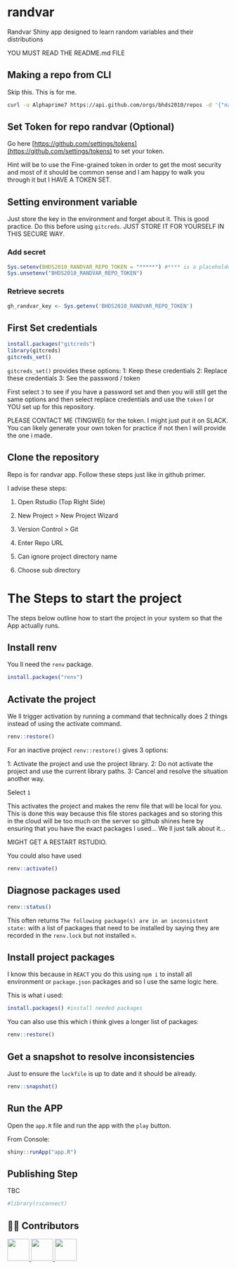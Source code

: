 # randvar
Randvar Shiny app designed to learn random variables and their distributions

YOU MUST READ THE README.md FILE

## Making a repo from CLI

Skip this. This is for me.

```bash
curl -u Alphaprime7 https://api.github.com/orgs/bhds2010/repos -d '{"name":"NAME_OF_REPO", "description":"SOME_DESCRIPTION", "private": true, "has_issues": true, "has_projects": true, "has_wiki":false }'
```

## Set Token for repo randvar (Optional)

Go here [https://github.com/settings/tokens](https://github.com/settings/tokens) to set your token. 

Hint will be to use the Fine-grained token in order to get the most security and most of it should be common sense and I am happy to walk you through it but I HAVE A TOKEN SET.

## Setting environment variable

Just store the key in the environment and forget about it. This is good practice. Do this before using `gitcreds`. JUST STORE IT FOR YOURSELF IN THIS SECURE WAY.

### Add secret

```r
Sys.setenv(BHDS2010_RANDVAR_REPO_TOKEN = "*****") #**** is a placeholder
Sys.unsetenv("BHDS2010_RANDVAR_REPO_TOKEN")
```

### Retrieve secrets

```r
gh_randvar_key <- Sys.getenv('BHDS2010_RANDVAR_REPO_TOKEN')
```


## First Set credentials

```r
install.packages("gitcreds")
library(gitcreds)
gitcreds_set()
```

`gitcreds_set()` provides these options:
1: Keep these credentials
2: Replace these credentials
3: See the password / token

First select `3` to see if you have a password set and then you will still get the same options and then select replace credentials and use the `token` I or YOU set up for this repository. 

PLEASE CONTACT ME (TINGWEI) for the token. I might just put it on SLACK. You can likely generate your own token for practice if not then I will provide the one i made.

## Clone the repository

Repo is for randvar app. Follow these steps just like in github primer.

I advise these steps:

1. Open Rstudio (Top Right Side)

2. New Project > New Project Wizard

3. Version Control > Git

4. Enter Repo URL

5. Can ignore project directory name

6. Choose sub directory

# The Steps to start the project

The steps below outline how to start the project in your system so that the App actually runs.

## Install renv

You ll need the `renv` package.

```r
install.packages("renv")
```

## Activate the project

We ll trigger activation by running a command that technically does 2 things instead of using the activate command.

```r
renv::restore()
```

For an inactive project `renv::restore()` gives 3 options:

1: Activate the project and use the project library.
2: Do not activate the project and use the current library paths.
3: Cancel and resolve the situation another way.

Select `1`

This activates the project and makes the renv file that will be local for you. This is done this way because this file stores packages and so storing this in the cloud will be too much on the server so github shines here by ensuring that you have the exact packages I used... We ll just talk about it...

MIGHT GET A RESTART RSTUDIO.

You could also have used 

```r
renv::activate()
```

## Diagnose packages used

```r
renv::status()
```
This often returns `The following package(s) are in an inconsistent state:` with a list of packages that need to be installed by saying they are recorded in the `renv.lock` but not installed `n`.

## Install project packages

I know this because in `REACT` you do this using `npm i` to install all environment or `package.json` packages and so I use the same logic here. 

This is what i used:

```r
install.packages() #install needed packages
```

You can also use this which i think gives a longer list of packages:

```r
renv::restore()
```

## Get a snapshot to resolve inconsistencies

Just to ensure the `lockfile` is up to date and it should be already.

```r
renv::snapshot()
```

## Run the APP

Open the `app.R` file and run the app with the `play` button.

From Console:

```r
shiny::runApp("app.R")
```

## Publishing Step

TBC 

```r
#library(rsconnect)
```

## 🤝🏿 Contributors

<a href="https://github.com/bhds2010/randvar/graphs/contributors">
  <img src="https://contributors-img.web.app/image?repo=bhds2010/randvar" width = 50/>
</a>

<a href="https://github.com/kaitytrinidad">
  <img src="https://github.com/kaitytrinidad.png" width="50" />
</a>

<a href="https://github.com/naayla12">
  <img src="https://github.com/naayla12.png" width="50" />
</a>






